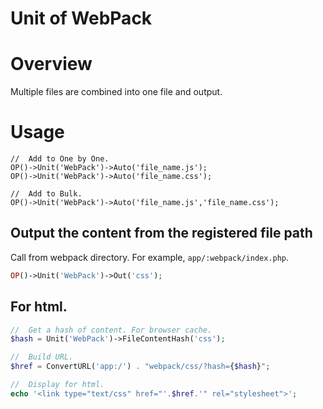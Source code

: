 Unit of WebPack
===

# Overview

 Multiple files are combined into one file and output.

# Usage

```
//  Add to One by One.
OP()->Unit('WebPack')->Auto('file_name.js');
OP()->Unit('WebPack')->Auto('file_name.css');

//  Add to Bulk.
OP()->Unit('WebPack')->Auto('file_name.js','file_name.css');
```

## Output the content from the registered file path

 Call from webpack directory. For example, `app/:webpack/index.php`.

```php
OP()->Unit('WebPack')->Out('css');
```

## For html.

```php
//  Get a hash of content. For browser cache.
$hash = Unit('WebPack')->FileContentHash('css');

//  Build URL.
$href = ConvertURL('app:/') . "webpack/css/?hash={$hash}";

//  Display for html.
echo '<link type="text/css" href="'.$href.'" rel="stylesheet">';
```
